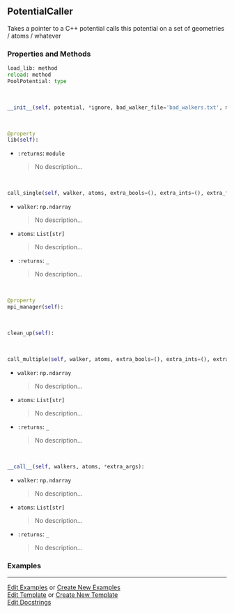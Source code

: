 ## <a id="RynLib.PlzNumbers.PotentialCaller.PotentialCaller">PotentialCaller</a>
Takes a pointer to a C++ potential calls this potential on a set of geometries / atoms / whatever

### Properties and Methods
```python
load_lib: method
reload: method
PoolPotential: type
```
<a id="RynLib.PlzNumbers.PotentialCaller.PotentialCaller.__init__" class="docs-object-method">&nbsp;</a>
```python
__init__(self, potential, *ignore, bad_walker_file='bad_walkers.txt', mpi_manager=None, raw_array_potential=None, vectorized_potential=False, error_value=10000000000.0, fortran_potential=False, transpose_call=None): 
```

<a id="RynLib.PlzNumbers.PotentialCaller.PotentialCaller.lib" class="docs-object-method">&nbsp;</a>
```python
@property
lib(self): 
```

- `:returns`: `module`
    >No description...

<a id="RynLib.PlzNumbers.PotentialCaller.PotentialCaller.call_single" class="docs-object-method">&nbsp;</a>
```python
call_single(self, walker, atoms, extra_bools=(), extra_ints=(), extra_floats=()): 
```

- `walker`: `np.ndarray`
    >No description...
- `atoms`: `List[str]`
    >No description...
- `:returns`: `_`
    >No description...

<a id="RynLib.PlzNumbers.PotentialCaller.PotentialCaller.mpi_manager" class="docs-object-method">&nbsp;</a>
```python
@property
mpi_manager(self): 
```

<a id="RynLib.PlzNumbers.PotentialCaller.PotentialCaller.clean_up" class="docs-object-method">&nbsp;</a>
```python
clean_up(self): 
```

<a id="RynLib.PlzNumbers.PotentialCaller.PotentialCaller.call_multiple" class="docs-object-method">&nbsp;</a>
```python
call_multiple(self, walker, atoms, extra_bools=(), extra_ints=(), extra_floats=()): 
```

- `walker`: `np.ndarray`
    >No description...
- `atoms`: `List[str]`
    >No description...
- `:returns`: `_`
    >No description...

<a id="RynLib.PlzNumbers.PotentialCaller.PotentialCaller.__call__" class="docs-object-method">&nbsp;</a>
```python
__call__(self, walkers, atoms, *extra_args): 
```

- `walker`: `np.ndarray`
    >No description...
- `atoms`: `List[str]`
    >No description...
- `:returns`: `_`
    >No description...

### Examples


___

[Edit Examples](https://github.com/McCoyGroup/References/edit/gh-pages/Documentation/examples/RynLib/PlzNumbers/PotentialCaller/PotentialCaller.md) or 
[Create New Examples](https://github.com/McCoyGroup/References/new/gh-pages/?filename=Documentation/examples/RynLib/PlzNumbers/PotentialCaller/PotentialCaller.md) <br/>
[Edit Template](https://github.com/McCoyGroup/References/edit/gh-pages/Documentation/templates/RynLib/PlzNumbers/PotentialCaller/PotentialCaller.md) or 
[Create New Template](https://github.com/McCoyGroup/References/new/gh-pages/?filename=Documentation/templates/RynLib/PlzNumbers/PotentialCaller/PotentialCaller.md) <br/>
[Edit Docstrings](https://github.com/McCoyGroup/RynLib/edit/master/PlzNumbers/PotentialCaller.py?message=Update%20Docs)